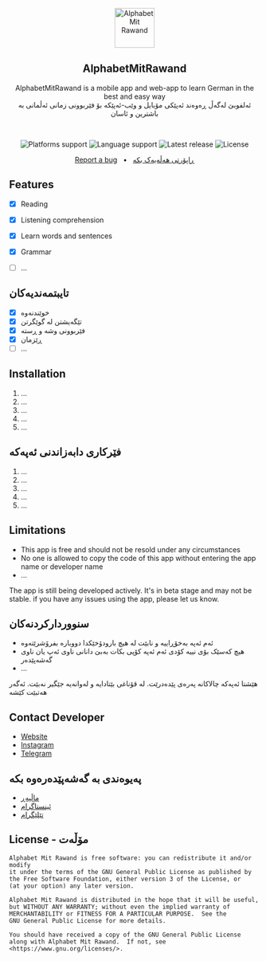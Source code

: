 <p align="center">
  <img src="./assets/images/logo.png" alt="Alphabet Mit Rawand" width="80" height="80"/>
</p>

<h2 align="center"><b>AlphabetMitRawand</b></h2>
<p align="center">
 AlphabetMitRawand is a mobile app and web-app to learn German in the best and easy way <br> ئەلفوبێ لەگەڵ ڕەوەند ئەپێکی مۆبایل و وێب-ئەپێکە بۆ فێربوونی زمانی ئەڵمانی بە باشترین و ئاسان
<p><br>

<p align="center">
<!-- Platforms support -->
<img alt="Platforms support" src="https://img.shields.io/badge/platform-Android%20%7C%20IOS%20%7C%20Web-App">
<!-- Language support -->
<img alt="Language support" src="https://img.shields.io/github/languages/top/AlphabetMitRawand/alphabetmitrawand?color=skyblue&logo=language%20support&logoColor=blue">
<!-- Latest release -->
<img src="https://img.shields.io/github/v/release/AlphabetMitRawand/alphabetmitrawand?include_prereleases&amp;label=latest%20release" alt="Latest release">
<!-- License -->
<img src="https://img.shields.io/badge/License-GPLv3-blue.svg" alt="License">
</p>
<p align="center">
  <a href="https://github.com/AlphabetMitRawand/alphabetmitrawand/issues">Report a bug</a> &nbsp; &#8226; &nbsp;
  <a href="https://github.com/AlphabetMitRawand/alphabetmitrawand/issues">ڕاپۆرتی هەڵەیەک بکە</a>
</p>


## Features

- [x] Reading
- [x] Listening comprehension
- [x] Learn words and sentences
- [x] Grammar
- [ ] ...


## تایبتمەندیەکان

- [x] خوێندنەوە
- [x] تێگەیشتن لە گوێگرتن
- [x] فێربوونی وشە و ڕستە
- [x] ڕێزمان
- [ ] ...

## Installation

<ol>
  <li>...</li>
  <li>...</li>
  <li>...</li>
  <li>...</li>
  <li>...</li>
</ol>


## فێرکاری دابەزاندنی ئەپەکە

<ol>
  <li>...</li>
  <li>...</li>
  <li>...</li>
  <li>...</li>
  <li>...</li>
</ol>


## Limitations

- This app is free and should not be resold under any circumstances
- No one is allowed to copy the code of this app without entering the app name or developer name
- ...

The app is still being developed actively. It's in beta stage and may not be stable. if you have any
issues using the app, please let us know.


## سنووردارکردنەکان

- ئەم ئەپە بەخۆڕاییە و نابێت لە هیچ بارودۆخێکدا دووبارە بفرۆشرێتەوە
- هیچ کەسێک بۆی نییە کۆدی ئەم ئەپە کۆپی بکات بەبێ دانانی ناوی ئەپ یان ناوی گەشەپێدەر
- ...

هێشتا ئەپەکە چالاکانە پەرەی پێدەدرێت. لە قۆناغی بێتادایە و لەوانەیە جێگیر نەبێت. ئەگەر هەتبێت
کێشە


## Contact Developer

- [Website](https://alphabet.r4wand.eu.org/)
- [Instagram](https://instagram.com/de.krd)
- [Telegram](https://t.me/de_krd)


## پەیوەندی بە گەشەپێدەرەوە بکە

- [ماڵپەڕ](https://alphabet.r4wand.eu.org/)
- [ئینستاگرام](https://instagram.com/de.krd)
- [تێلێگرام](https://t.me/de_krd)


## License - مۆڵەت

```
Alphabet Mit Rawand is free software: you can redistribute it and/or modify
it under the terms of the GNU General Public License as published by
the Free Software Foundation, either version 3 of the License, or
(at your option) any later version.

Alphabet Mit Rawand is distributed in the hope that it will be useful,
but WITHOUT ANY WARRANTY; without even the implied warranty of
MERCHANTABILITY or FITNESS FOR A PARTICULAR PURPOSE.  See the
GNU General Public License for more details.

You should have received a copy of the GNU General Public License
along with Alphabet Mit Rawand.  If not, see <https://www.gnu.org/licenses/>.
```
